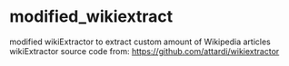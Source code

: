 # modified_wikiextract
modified wikiExtractor to extract custom amount of Wikipedia articles
wikiExtractor source code from:
https://github.com/attardi/wikiextractor
